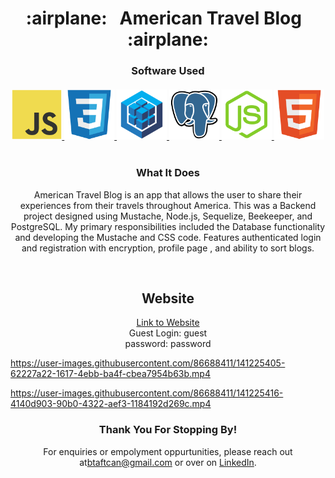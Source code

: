 <h1  align='center'> :airplane: &nbsp American Travel Blog &nbsp  :airplane:</h1>

<h3 text-decoration:none align='center'> Software Used   <br></br>
<div align='center'>
<a href="https://www.linkedin.com/in/brandonmtaft">
 <img  width="80 height="80 src="https://github.com/BrandonTaft/BrandonTaft/blob/main/assets/javascript-original.svg" />
  </a> 
  <a href="https://www.linkedin.com/in/brandonmtaft">
  <img  width="80 height="80 src="https://github.com/BrandonTaft/BrandonTaft/blob/main/assets/css3-original.svg" />
  </a>
  <a href="https://www.linkedin.com/in/brandonmtaft">
 <img  width="80 height="80 src="https://github.com/BrandonTaft/BrandonTaft/blob/main/assets/sequelize-original.svg"     />
  </a>
   <a href="https://www.linkedin.com/in/brandonmtaft">
  <img  width="80 height="80  src="https://github.com/BrandonTaft/BrandonTaft/blob/main/assets/postgresql-original.svg"    />
  </a>
  <a href="https://www.linkedin.com/in/brandonmtaft">
   <img  width="80 height="80 src="https://github.com/BrandonTaft/BrandonTaft/blob/main/assets/nodejs-original.svg" />
  </a>
   <a href="https://www.linkedin.com/in/brandonmtaft">
  <img  width="80 height="80 src="https://github.com/BrandonTaft/BrandonTaft/blob/main/assets/html5-original.svg" />
  </a>
  </div>
  <h1></h1>
  <h3 align= 'center'>What It Does</h3>
  <p align='center'>American Travel Blog is an app that allows the user to share their experiences from their
                                            travels throughout America.
                                            This was a Backend project designed using Mustache, Node.js, Sequelize,
                                            Beekeeper, and PostgreSQL.
                                            My primary responsibilities included the Database functionality and developing the
                                            Mustache and CSS code.
                                            Features authenticated login and registration with encryption, profile page ,
                                            and ability to sort blogs.
 </p>
 <br />
<h2 align= 'center'>Website</h2>
<p align='center'>
<a align='center' href="https://evening-bastion-01688.herokuapp.com" >Link to Website</a>
 <br />
 Guest Login: guest
 <br />
 password: password


https://user-images.githubusercontent.com/86688411/141225405-62227a22-1617-4ebb-ba4f-cbea7954b63b.mp4



https://user-images.githubusercontent.com/86688411/141225416-4140d903-90b0-4322-aef3-1184192d269c.mp4


 
<div align='center'>
 
  </div>  
  <h3 align="center">Thank You For Stopping By!</h3> 
<p align='center'>For enquiries or empolyment oppurtunities, please reach out at<a href="mailto:btaftcan@gmail.com">btaftcan@gmail.com</a> or over on <a href="https://www.linkedin.com/in/brandonmtaft">LinkedIn</a>.</p>
